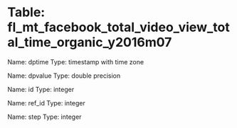 Table: fl_mt_facebook_total_video_view_total_time_organic_y2016m07
==================================================================

Name: dptime
Type: timestamp with time zone

Name: dpvalue
Type: double precision

Name: id
Type: integer

Name: ref_id
Type: integer

Name: step
Type: integer

